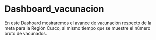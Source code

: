 # Dashboard_vacunacion
En este Dashoard mostraremos el avance de vacunación respecto de la meta para la Región Cusco, al mismo tiempo que se muestre el número bruto de vacunados.
